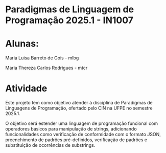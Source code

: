 # Paradigmas de Linguagem de Programação 2025.1 - IN1007
# Alunas:

Maria Luisa Barreto de Gois - mlbg

Maria Thereza Carlos Rodrigues - mtcr

# Atividade

Este projeto tem como objetivo atender à disciplina de Paradigmas de Linguagens de Programação, ofertado pelo CIN na UFPE no semestre 2025.1.

O objetivo será estender uma linguagem de programação funcional com operadores básicos para manipulação de strings, adicionando funcionalidades como verificação de conformidade com o formato JSON, preenchimento de padrões pré-definidos, verificação de padrões e substituição de ocorrências de substrings.
